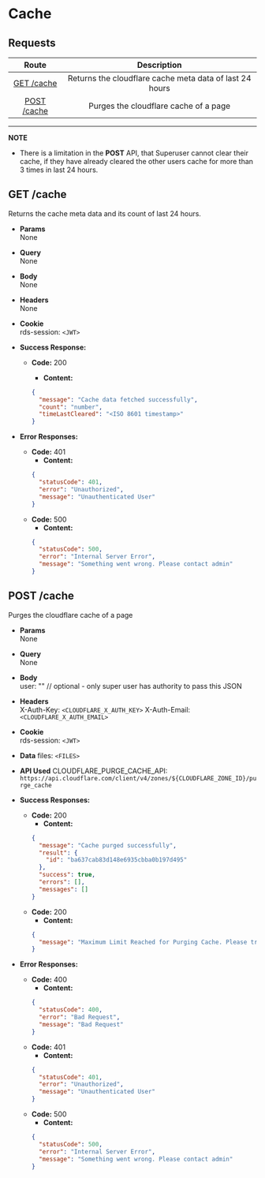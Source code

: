 # Cache

## **Requests**

|           Route            |                       Description                       |
| :------------------------: | :-----------------------------------------------------: |
|  [GET /cache](#get-cache)  | Returns the cloudflare cache meta data of last 24 hours |
| [POST /cache](#post-cache) |          Purges the cloudflare cache of a page          |

---

**NOTE**

- There is a limitation in the **POST** API, that Superuser cannot clear their
  cache, if they have already cleared the other users cache for more than 3
  times in last 24 hours.

## **GET /cache**

Returns the cache meta data and its count of last 24 hours.

- **Params**  
  None
- **Query**  
  None
- **Body**  
  None
- **Headers**  
  None
- **Cookie**  
  rds-session: `<JWT>`

- **Success Response:**

  - **Code:** 200

    - **Content:**

    ```json
    {
      "message": "Cache data fetched successfully",
      "count": "number",
      "timeLastCleared": "<ISO 8601 timestamp>"
    }
    ```

- **Error Responses:**
  - **Code:** 401
    - **Content:**
    ```json
    {
      "statusCode": 401,
      "error": "Unauthorized",
      "message": "Unauthenticated User"
    }
    ```
  - **Code:** 500
    - **Content:**
    ```json
    {
      "statusCode": 500,
      "error": "Internal Server Error",
      "message": "Something went wrong. Please contact admin"
    }
    ```

## **POST /cache**

Purges the cloudflare cache of a page

- **Params**  
  None
- **Query**  
  None
- **Body**  
  user: "<USERNAME>" // optional - only super user has authority to pass this
  JSON
- **Headers**  
  X-Auth-Key: `<CLOUDFLARE_X_AUTH_KEY>` 
  X-Auth-Email: `<CLOUDFLARE_X_AUTH_EMAIL>`
- **Cookie**  
  rds-session: `<JWT>`

- **Data** 
  files: `<FILES>`
- **API Used** 
  CLOUDFLARE_PURGE_CACHE_API: `https://api.cloudflare.com/client/v4/zones/${CLOUDFLARE_ZONE_ID}/purge_cache`

- **Success Responses:**

  - **Code:** 200
    - **Content:**
    ```json
    {
      "message": "Cache purged successfully",
      "result": {
        "id": "ba637cab83d148e6935cbba0b197d495"
      },
      "success": true,
      "errors": [],
      "messages": []
    }
    ```
  - **Code:** 200
    - **Content:**
    ```json
    {
      "message": "Maximum Limit Reached for Purging Cache. Please try again after some time"
    }
    ```

- **Error Responses:**
  - **Code:** 400
    - **Content:**
    ```json
    {
      "statusCode": 400,
      "error": "Bad Request",
      "message": "Bad Request"
    }
    ```
  - **Code:** 401
    - **Content:**
    ```json
    {
      "statusCode": 401,
      "error": "Unauthorized",
      "message": "Unauthenticated User"
    }
    ```
  - **Code:** 500
    - **Content:**
    ```json
    {
      "statusCode": 500,
      "error": "Internal Server Error",
      "message": "Something went wrong. Please contact admin"
    }
    ```
